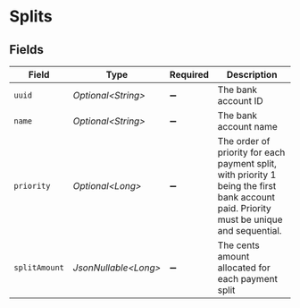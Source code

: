 # Splits


## Fields

| Field                                                                                                                                    | Type                                                                                                                                     | Required                                                                                                                                 | Description                                                                                                                              |
| ---------------------------------------------------------------------------------------------------------------------------------------- | ---------------------------------------------------------------------------------------------------------------------------------------- | ---------------------------------------------------------------------------------------------------------------------------------------- | ---------------------------------------------------------------------------------------------------------------------------------------- |
| `uuid`                                                                                                                                   | *Optional\<String>*                                                                                                                      | :heavy_minus_sign:                                                                                                                       | The bank account ID<br/>                                                                                                                 |
| `name`                                                                                                                                   | *Optional\<String>*                                                                                                                      | :heavy_minus_sign:                                                                                                                       | The bank account name                                                                                                                    |
| `priority`                                                                                                                               | *Optional\<Long>*                                                                                                                        | :heavy_minus_sign:                                                                                                                       | The order of priority for each payment split, with priority 1 being the first bank account paid. Priority must be unique and sequential. |
| `splitAmount`                                                                                                                            | *JsonNullable\<Long>*                                                                                                                    | :heavy_minus_sign:                                                                                                                       | The cents amount allocated for each payment split                                                                                        |